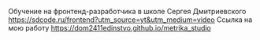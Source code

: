 Обучение на фронтенд-разработчика в школе Сергея Дмитриевского https://sdcode.ru/frontend?utm_source=yt&utm_medium=video
Ссылка на мою работу https://dom2411edinstvo.github.io/metrika_studio
